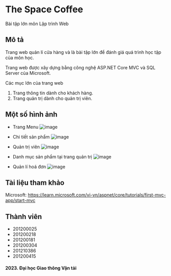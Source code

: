 # The Space Coffee
Bài tập lớn môn Lập trình Web

## Mô tả
Trang web quản lí cửa hàng và là bài tập lớn để đánh giá quá trình học tập của môn học.

Trang web được xây dựng bằng công nghệ ASP.NET Core MVC và SQL Server của Microsoft.

Các mục lớn của trang web
  
  1. Trang thông tin dành cho khách hàng.
  2. Trang quản trị dành cho quản trị viên.
  
## Một số hình ảnh
  * Trang Menu
  ![image](https://user-images.githubusercontent.com/85392867/232525848-5b8d76ba-58e9-4d95-a039-bd9500429fda.png)

  * Chi tiết sản phẩm
  ![image](https://user-images.githubusercontent.com/85392867/232525946-239c4b0f-3e08-414e-ac3b-5ab489e677b8.png)

  * Quản trị viên
  ![image](https://user-images.githubusercontent.com/85392867/232526012-1938d9fd-1148-4b8a-819b-b6b9c2b6b750.png)

  * Danh mục sản phẩm tại trang quản trị
  ![image](https://user-images.githubusercontent.com/85392867/232526107-da8082ef-5e37-4b2d-afb5-9ff0c612604c.png)
  
  * Quản lí hoá đơn
  ![image](https://user-images.githubusercontent.com/85392867/232526233-e5ad2790-d9f8-4b36-bea3-784732bdf614.png)

## Tài liệu tham khảo
Microsoft: https://learn.microsoft.com/vi-vn/aspnet/core/tutorials/first-mvc-app/start-mvc

## Thành viên
  
  * 201200025
  * 201200218
  * 201200181
  * 201200304
  * 201210386
  * 201200415
  
#### 2023. Đại học Giao thông Vận tải
